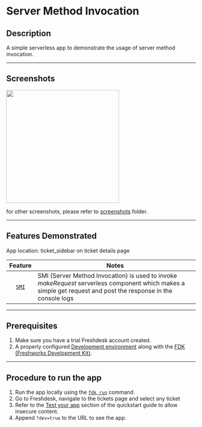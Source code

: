 # Server Method Invocation

## Description

A simple serverless app to demonstrate the usage of server method invocation.

---

## Screenshots

<img src="./screenshots/App Face.png" width="300">

for other screenshots, please refer to [screenshots](./screenshots/) folder.

---

## Features Demonstrated

App location: ticket_sidebar on ticket details page

|                                   Feature                                   | Notes                                                                                                                                                          |
| :-------------------------------------------------------------------------: | -------------------------------------------------------------------------------------------------------------------------------------------------------------- |
| [`SMI`](https://developers.freshdesk.com/v2/docs/server-method-invocation/) | SMI (Server Method Invocation) is used to invoke _makeRequest_ serverless component which makes a simple get request and post the response in the console logs |

---

## Prerequisites

1. Make sure you have a trial Freshdesk account created.
2. A properly configured [Development environment](https://developers.freshdesk.com/v2/docs/quick-start/) along with the [FDK (Freshworks Development Kit)](https://developers.freshdesk.com/v2/docs/freshworks-cli/).

---

## Procedure to run the app

1. Run the app locally using the [`fdk run`](https://developers.freshdesk.com/v2/docs/freshworks-cli/#run) command.
2. Go to Freshdesk, navigate to the tickets page and select any ticket
3. Refer to the [Test your app](https://developers.freshdesk.com/v2/docs/quick-start/#test_your_app) section of the quickstart guide to allow insecure content.
4. Append `?dev=true` to the URL to see the app.

